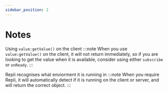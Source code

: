 ```yaml
---
sidebar_position: 2
---
```


# Notes

Using ``value:getValue()`` on the client
:::note
When you use ``value:getValue()`` on the client, it will not return immediately, so if you are looking to get the value when it is available, consider using either ``subscribe`` or ``onReady``.
:::

Repli recognises what enviorment it is running in
:::note
When you require Repli, it will automatically detect if it is running on the client or server, and will return the correct object.
:::